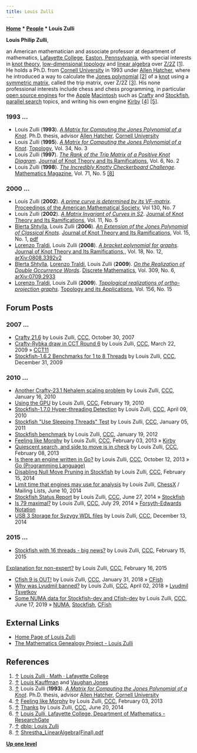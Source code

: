 ```yaml
---
title: Louis Zulli
---
```

**[Home](Home "Home") \* [People](People "People") \* Louis Zulli**


**Louis Philip Zulli**,  

an American mathematician and associate professor at department of mathematics, [Lafayette College](https://en.wikipedia.org/wiki/Lafayette_College), [Easton, Pennsylvania](https://en.wikipedia.org/wiki/Easton,_Pennsylvania), with special interests in [knot theory](https://en.wikipedia.org/wiki/Knot_theory), [low-dimensional topology](https://en.wikipedia.org/wiki/Low-dimensional_topology) and [linear algebra](https://en.wikipedia.org/wiki/Linear_algebra) over [Z/2Z](https://en.wikipedia.org/wiki/GF%282%29) <a id="cite-note-1" href="#cite-ref-1">[1]</a>. 
He holds a Ph.D. from [Cornell University](https://en.wikipedia.org/wiki/Cornell_University) in 1993 under [Allen Hatcher](Mathematician#AllenHatcher "Mathematician"), where he introduced a way to calculate the [Jones polynomial](https://en.wikipedia.org/wiki/Jones_polynomial) <a id="cite-note-2" href="#cite-ref-2">[2]</a> of a [knot](https://en.wikipedia.org/wiki/Knot_%28mathematics%29) using a [symmetric matrix](https://en.wikipedia.org/wiki/Symmetric_matrix), called the trip matrix, over Z/2Z 
<a id="cite-note-3" href="#cite-ref-3">[3]</a>. 
His none professional interests include chess and chess programming, in particular [open source engines](Category:Open_Source "Category:Open Source") for the [Apple](index.php?title=Apple&action=edit&redlink=1 "Apple (page does not exist)") [Macintosh](Macintosh "Macintosh") such as [Crafty](Crafty "Crafty") and [Stockfish](Stockfish "Stockfish"), [parallel search](Parallel_Search "Parallel Search") topics, and writing his own engine [Kirby](index.php?title=Kirby&action=edit&redlink=1 "Kirby (page does not exist)") <a id="cite-note-4" href="#cite-ref-4">[4]</a> <a id="cite-note-5" href="#cite-ref-5">[5]</a>. 



### 1993 ...


* Louis Zulli (**1993**). *[A Matrix for Computing the Jones Polynomial of a Knot](https://dl.acm.org/citation.cfm?id=920418)*. Ph.D. thesis, advisor [Allen Hatcher](Mathematician#AllenHatcher "Mathematician"), [Cornell University](https://en.wikipedia.org/wiki/Cornell_University)
* Louis Zulli (**1995**). *[A Matrix for Computing the Jones Polynomial of a Knot](https://www.researchgate.net/publication/238852126_A_matrix_for_computing_the_Jones_polynomial_of_a_knot)*. [Topology](https://en.wikipedia.org/wiki/Topology_%28journal%29), Vol. 34, No. 3
* Louis Zulli (**1997**). *[The Rank of the Trip Matrix of a Positive Knot Diagram](https://www.researchgate.net/publication/266451201_The_Rank_of_the_Trip_Matrix_of_a_Positive_Knot_Diagram)*. [Journal of Knot Theory and Its Ramifications](https://en.wikipedia.org/wiki/Journal_of_Knot_Theory_and_Its_Ramifications), Vol. 6, No. 2
* Louis Zulli (**1998**). *[The Incredibly Knotty Checkerboard Challenge](https://www.jstor.org/stable/2690781?seq=1#page_scan_tab_contents)*. [Mathematics Magazine](https://en.wikipedia.org/wiki/Mathematics_Magazine), Vol. 71, No. 5 <a id="cite-note-8" href="#cite-ref-8">[8]</a>


### 2000 ...


* Louis Zulli (**2002**). *[A prime curve is determined by its VF-matrix](https://www.ams.org/journals/proc/2002-130-07/S0002-9939-01-06320-1/)*. [Proceedings of the American Mathematical Society](https://en.wikipedia.org/wiki/Proceedings_of_the_American_Mathematical_Society), Vol 130, No. 7
* Louis Zulli (**2002**). *[A Matrix Invariant of Curves in S2](https://www.researchgate.net/publication/268610066_A_matrix_invariant_of_curves_in_S_2)*. [Journal of Knot Theory and Its Ramifications](https://en.wikipedia.org/wiki/Journal_of_Knot_Theory_and_Its_Ramifications), Vol. 11, No. 5
* [Blerta Shtylla](https://dblp.uni-trier.de/pers/hd/s/Shtylla:Blerta), Louis Zulli (**2006**). *[An Extension of the Jones Polynomial of Classical Knots](http://www.worldscientific.com/doi/abs/10.1142/S0218216506004294)*. [Journal of Knot Theory and Its Ramifications](https://en.wikipedia.org/wiki/Journal_of_Knot_Theory_and_Its_Ramifications), Vol. 15, No. 1, [pdf](http://www.cs.lafayette.edu/~zullil/JonesExt.pdf)
* [Lorenzo Traldi](https://dblp.uni-trier.de/pers/hd/t/Traldi:Lorenzo), Louis Zulli (**2008**). *[A bracket polynomial for graphs](https://www.researchgate.net/publication/1771664_A_bracket_polynomial_for_graphs_I)*. [Journal of Knot Theory and Its Ramifications](https://en.wikipedia.org/wiki/Journal_of_Knot_Theory_and_Its_Ramifications),, Vol. 18, No. 12, [arXiv:0808.3392v2](http://arxiv.org/abs/0808.3392v2)
* [Blerta Shtylla](https://dblp.uni-trier.de/pers/hd/s/Shtylla:Blerta), [Lorenzo Traldi](https://dblp.uni-trier.de/pers/hd/t/Traldi:Lorenzo), Louis Zulli (**2009**). *[On the Realization of Double Occurrence Words](https://www.researchgate.net/publication/1765714_On_the_realization_of_double_occurrence_words)*. [Discrete Mathematics](https://en.wikipedia.org/wiki/Discrete_Mathematics_%28journal%29), Vol. 309, No. 6, [arXiv:0709.2933](http://arxiv.org/abs/0709.2933)
* [Lorenzo Traldi](https://dblp.uni-trier.de/pers/hd/t/Traldi:Lorenzo), Louis Zulli (**2009**). *[Topological realizations of ortho-projection graphs](https://www.sciencedirect.com/science/article/pii/S0166864109003277?via%3Dihub)*. [Topology and its Applications](https://en.wikipedia.org/wiki/Topology_and_Its_Applications), Vol. 156, No. 15


## Forum Posts


### 2007 ...


* [Crafty 21.6](http://www.talkchess.com/forum/viewtopic.php?t=17478) by Louis Zulli, [CCC](CCC "CCC"), October 30, 2007
* [Crafty-Rybka draw in CCT Round 6](http://www.talkchess.com/forum/viewtopic.php?t=27116) by Louis Zulli, [CCC](CCC "CCC"), March 22, 2009 » [CCT11](CCT11 "CCT11")
* [Stockfish-1.6.2 Benchmarks for 1 to 8 Threads](http://www.talkchess.com/forum/viewtopic.php?t=31388) by Louis Zulli, [CCC](CCC "CCC"), December 31, 2009


### 2010 ...


* [Another Crafty-23.1 Nehalem scaling problem](http://www.talkchess.com/forum/viewtopic.php?t=31767) by Louis Zulli, [CCC](CCC "CCC"), January 16, 2010
* [Using the GPU](http://www.talkchess.com/forum/viewtopic.php?t=32750) by Louis Zulli, [CCC](CCC "CCC"), February 19, 2010
* [Stockfish-1.7.0 Hyper-threading Detection](http://www.talkchess.com/forum/viewtopic.php?t=33705) by Louis Zulli, [CCC](CCC "CCC"), April 09, 2010
* [Stockfish "Use Sleeping Threads" Test](http://www.talkchess.com/forum/viewtopic.php?t=37468) by Louis Zulli, [CCC](CCC "CCC"), January 05, 2011
* [Stockfish benchmark](http://www.talkchess.com/forum/viewtopic.php?t=42059) by Louis Zulli, [CCC](CCC "CCC"), January 19, 2012
* [Feeling like Morphy](http://www.talkchess.com/forum/viewtopic.php?t=47106) by Louis Zulli, [CCC](CCC "CCC"), February 03, 2013 » [Kirby](index.php?title=Kirby&action=edit&redlink=1 "Kirby (page does not exist)")
* [Quiescent search, and side to move is in check](http://www.talkchess.com/forum/viewtopic.php?t=47162) by Louis Zulli, [CCC](CCC "CCC"), February 08, 2013
* [Is there an engine written in Go?](http://www.talkchess.com/forum/viewtopic.php?t=49679) by Louis Zulli, [CCC](CCC "CCC"), October 12, 2013 » [Go (Programming Language)](Go_(Programming_Language) "Go (Programming Language)")
* [Disabling Null Move Pruning in Stockfish](http://www.talkchess.com/forum/viewtopic.php?t=51291) by Louis Zulli, [CCC](CCC "CCC"), February 15, 2014
* [Limit time that engines may use for analysis](http://sourceforge.net/p/chessx/mailman/message/32443500/) by Louis Zulli, [ChessX](ChessX "ChessX") / Mailing Lists, June 10, 2014
* [Stockfish Status Report](http://www.talkchess.com/forum/viewtopic.php?t=52781) by Louis Zulli, [CCC](CCC "CCC"), June 27, 2014 » [Stockfish](Stockfish "Stockfish")
* [Is 79 maximal?](http://www.talkchess.com/forum/viewtopic.php?t=53120) by Louis Zulli, [CCC](CCC "CCC"), July 29, 2014 » [Forsyth-Edwards Notation](Forsyth-Edwards_Notation "Forsyth-Edwards Notation")
* [USB 3 Storage for Syzygy WDL files](http://www.talkchess.com/forum/viewtopic.php?t=54636) by Louis Zulli, [CCC](CCC "CCC"), December 13, 2014


### 2015 ...


* [Stockfish with 16 threads - big news?](http://www.talkchess.com/forum/viewtopic.php?t=55352) by Louis Zulli, [CCC](CCC "CCC"), February 15, 2015


 [Explanation for non-expert?](http://www.talkchess.com/forum/viewtopic.php?t=55368) by Louis Zulli, [CCC](CCC "CCC"), February 16, 2015
* [Cfish 9 is OUT!](http://www.talkchess.com/forum3/viewtopic.php?f=2&t=66462) by Louis Zulli, [CCC](CCC "CCC"), January 31, 2018 » [CFish](CFish "CFish")
* [Why was Lyudmil banned?](http://www.talkchess.com/forum3/viewtopic.php?f=2&t=67000) by Louis Zulli, [CCC](CCC "CCC"), April 02, 2018 » [Lyudmil Tsvetkov](Lyudmil_Tsvetkov "Lyudmil Tsvetkov")
* [Some NUMA data for Stockfish-dev and Cfish-dev](http://www.talkchess.com/forum3/viewtopic.php?f=7&t=71027) by Louis Zulli, [CCC](CCC "CCC"), June 17, 2019 » [NUMA](NUMA "NUMA"), [Stockfish](Stockfish "Stockfish"), [CFish](CFish "CFish")


## External Links


* [Home Page of Louis Zulli](https://math.lafayette.edu/people/louis-zulli/)
* [The Mathematics Genealogy Project - Louis Zulli](https://www.genealogy.math.ndsu.nodak.edu/id.php?id=23415)


## References


1. <a id="cite-ref-1" href="#cite-note-1">↑</a> [Louis Zulli · Math · Lafayette College](https://math.lafayette.edu/people/louis-zulli/)
2. <a id="cite-ref-2" href="#cite-note-2">↑</a> [Louis Kauffman](Mathematician#LouisKauffman "Mathematician") and [Vaughan Jones](Mathematician#VaughanJones "Mathematician")
3. <a id="cite-ref-3" href="#cite-note-3">↑</a> Louis Zulli (**1993**). *[A Matrix for Computing the Jones Polynomial of a Knot](https://dl.acm.org/citation.cfm?id=920418)*. Ph.D. thesis, advisor [Allen Hatcher](Mathematician#AllenHatcher "Mathematician"), [Cornell University](https://en.wikipedia.org/wiki/Cornell_University)
4. <a id="cite-ref-4" href="#cite-note-4">↑</a> [Feeling like Morphy](http://www.talkchess.com/forum/viewtopic.php?t=47106) by Louis Zulli, [CCC](CCC "CCC"), February 03, 2013
5. <a id="cite-ref-5" href="#cite-note-5">↑</a> [Thanks](http://www.talkchess.com/forum/viewtopic.php?t=52697&start=9) by Louis Zulli, [CCC](CCC "CCC"), June 20, 2014
6. <a id="cite-ref-6" href="#cite-note-6">↑</a> [Louis Zulli, Lafayette College, Department of Mathematics - ResearchGate](https://www.researchgate.net/profile/Louis_Zulli)
7. <a id="cite-ref-7" href="#cite-note-7">↑</a> [dblp: Louis Zulli](https://dblp.uni-trier.de/pers/hd/z/Zulli:Louis)
8. <a id="cite-ref-8" href="#cite-note-8">↑</a> [Shrestha\_LinearAlgebra(Final).pdf](https://web.williams.edu/Mathematics/sjmiller/public_html/hudson/Shrestha_LinearAlgebra(Final).pdf)

**[Up one level](People "People")**







 
